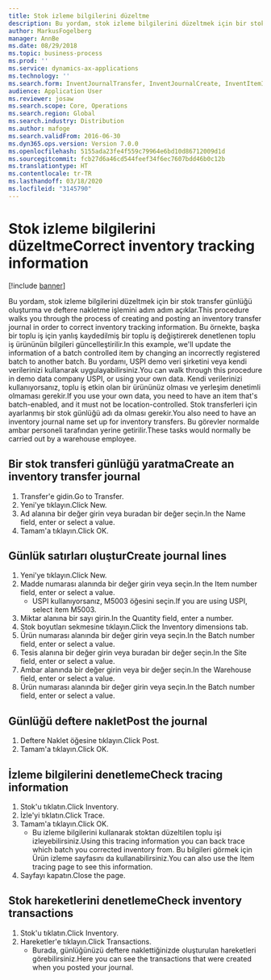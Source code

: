 ```yaml
---
title: Stok izleme bilgilerini düzeltme
description: Bu yordam, stok izleme bilgilerini düzeltmek için bir stok transfer günlüğü oluşturma ve deftere nakletme işlemini adım adım açıklar.
author: MarkusFogelberg
manager: AnnBe
ms.date: 08/29/2018
ms.topic: business-process
ms.prod: ''
ms.service: dynamics-ax-applications
ms.technology: ''
ms.search.form: InventJournalTransfer, InventJournalCreate, InventItemIdLookupSimple, InventBatchIdLookup, InventLocationIdLookup, InventDimTracking, InventTrans
audience: Application User
ms.reviewer: josaw
ms.search.scope: Core, Operations
ms.search.region: Global
ms.search.industry: Distribution
ms.author: mafoge
ms.search.validFrom: 2016-06-30
ms.dyn365.ops.version: Version 7.0.0
ms.openlocfilehash: 5155ada23fe4f559c79964e6bd10d86712009d1d
ms.sourcegitcommit: fcb27d6a46cd544feef34f6ec7607bdd46b0c12b
ms.translationtype: HT
ms.contentlocale: tr-TR
ms.lasthandoff: 03/18/2020
ms.locfileid: "3145790"
---
```

# <a name="correct-inventory-tracking-information"></a><span data-ttu-id="3839d-103">Stok izleme bilgilerini düzeltme</span><span class="sxs-lookup"><span data-stu-id="3839d-103">Correct inventory tracking information</span></span>

[!include [banner](../../includes/banner.md)]

<span data-ttu-id="3839d-104">Bu yordam, stok izleme bilgilerini düzeltmek için bir stok transfer günlüğü oluşturma ve deftere nakletme işlemini adım adım açıklar.</span><span class="sxs-lookup"><span data-stu-id="3839d-104">This procedure walks you through the process of creating and posting an inventory transfer journal in order to correct inventory tracking information.</span></span> <span data-ttu-id="3839d-105">Bu örnekte, başka bir toplu iş için yanlış kaydedilmiş bir toplu iş değiştirerek denetlenen toplu iş ürününün bilgileri güncelleştirilir.</span><span class="sxs-lookup"><span data-stu-id="3839d-105">In this example, we'll update the information of a batch controlled item by changing an incorrectly registered batch to another batch.</span></span> <span data-ttu-id="3839d-106">Bu yordamı, USPI demo veri şirketini veya kendi verilerinizi kullanarak uygulayabilirsiniz.</span><span class="sxs-lookup"><span data-stu-id="3839d-106">You can walk through this procedure in demo data company USPI, or using your own data.</span></span> <span data-ttu-id="3839d-107">Kendi verilerinizi kullanıyorsanız, toplu iş etkin olan bir ürününüz olması ve yerleşim denetimli olmaması gerekir.</span><span class="sxs-lookup"><span data-stu-id="3839d-107">If you use your own data, you need to have an item that's batch-enabled, and it must not be location-controlled.</span></span> <span data-ttu-id="3839d-108">Stok transferleri için ayarlanmış bir stok günlüğü adı da olması gerekir.</span><span class="sxs-lookup"><span data-stu-id="3839d-108">You also need to have an inventory journal name set up for inventory transfers.</span></span> <span data-ttu-id="3839d-109">Bu görevler normalde ambar personeli tarafından yerine getirilir.</span><span class="sxs-lookup"><span data-stu-id="3839d-109">These tasks would normally be carried out by a warehouse employee.</span></span>


## <a name="create-an-inventory-transfer-journal"></a><span data-ttu-id="3839d-110">Bir stok transferi günlüğü yaratma</span><span class="sxs-lookup"><span data-stu-id="3839d-110">Create an inventory transfer journal</span></span>
1. <span data-ttu-id="3839d-111">Transfer'e gidin.</span><span class="sxs-lookup"><span data-stu-id="3839d-111">Go to Transfer.</span></span>
2. <span data-ttu-id="3839d-112">Yeni'ye tıklayın.</span><span class="sxs-lookup"><span data-stu-id="3839d-112">Click New.</span></span>
3. <span data-ttu-id="3839d-113">Ad alanına bir değer girin veya buradan bir değer seçin.</span><span class="sxs-lookup"><span data-stu-id="3839d-113">In the Name field, enter or select a value.</span></span>
4. <span data-ttu-id="3839d-114">Tamam'a tıklayın.</span><span class="sxs-lookup"><span data-stu-id="3839d-114">Click OK.</span></span>

## <a name="create-journal-lines"></a><span data-ttu-id="3839d-115">Günlük satırları oluştur</span><span class="sxs-lookup"><span data-stu-id="3839d-115">Create journal lines</span></span>
1. <span data-ttu-id="3839d-116">Yeni'ye tıklayın.</span><span class="sxs-lookup"><span data-stu-id="3839d-116">Click New.</span></span>
2. <span data-ttu-id="3839d-117">Madde numarası alanında bir değer girin veya seçin.</span><span class="sxs-lookup"><span data-stu-id="3839d-117">In the Item number field, enter or select a value.</span></span>
    * <span data-ttu-id="3839d-118">USPI kullanıyorsanız, M5003 öğesini seçin.</span><span class="sxs-lookup"><span data-stu-id="3839d-118">If you are using USPI, select item M5003.</span></span>  
3. <span data-ttu-id="3839d-119">Miktar alanına bir sayı girin.</span><span class="sxs-lookup"><span data-stu-id="3839d-119">In the Quantity field, enter a number.</span></span>
4. <span data-ttu-id="3839d-120">Stok boyutları sekmesine tıklayın.</span><span class="sxs-lookup"><span data-stu-id="3839d-120">Click the Inventory dimensions tab.</span></span>
5. <span data-ttu-id="3839d-121">Ürün numarası alanında bir değer girin veya seçin.</span><span class="sxs-lookup"><span data-stu-id="3839d-121">In the Batch number field, enter or select a value.</span></span>
6. <span data-ttu-id="3839d-122">Tesis alanına bir değer girin veya buradan bir değer seçin.</span><span class="sxs-lookup"><span data-stu-id="3839d-122">In the Site field, enter or select a value.</span></span>
7. <span data-ttu-id="3839d-123">Ambar alanında bir değer girin veya bir değer seçin.</span><span class="sxs-lookup"><span data-stu-id="3839d-123">In the Warehouse field, enter or select a value.</span></span>
8. <span data-ttu-id="3839d-124">Ürün numarası alanında bir değer girin veya seçin.</span><span class="sxs-lookup"><span data-stu-id="3839d-124">In the Batch number field, enter or select a value.</span></span>

## <a name="post-the-journal"></a><span data-ttu-id="3839d-125">Günlüğü deftere naklet</span><span class="sxs-lookup"><span data-stu-id="3839d-125">Post the journal</span></span>
1. <span data-ttu-id="3839d-126">Deftere Naklet öğesine tıklayın.</span><span class="sxs-lookup"><span data-stu-id="3839d-126">Click Post.</span></span>
2. <span data-ttu-id="3839d-127">Tamam'a tıklayın.</span><span class="sxs-lookup"><span data-stu-id="3839d-127">Click OK.</span></span>

## <a name="check-tracing-information"></a><span data-ttu-id="3839d-128">İzleme bilgilerini denetleme</span><span class="sxs-lookup"><span data-stu-id="3839d-128">Check tracing information</span></span>
1. <span data-ttu-id="3839d-129">Stok'u tıklatın.</span><span class="sxs-lookup"><span data-stu-id="3839d-129">Click Inventory.</span></span>
2. <span data-ttu-id="3839d-130">İzle'yi tıklatın.</span><span class="sxs-lookup"><span data-stu-id="3839d-130">Click Trace.</span></span>
3. <span data-ttu-id="3839d-131">Tamam'a tıklayın.</span><span class="sxs-lookup"><span data-stu-id="3839d-131">Click OK.</span></span>
    * <span data-ttu-id="3839d-132">Bu izleme bilgilerini kullanarak stoktan düzeltilen toplu işi izleyebilirsiniz.</span><span class="sxs-lookup"><span data-stu-id="3839d-132">Using this tracing information you can back trace which batch you corrected inventory from.</span></span>  <span data-ttu-id="3839d-133">Bu bilgileri görmek için Ürün izleme sayfasını da kullanabilirsiniz.</span><span class="sxs-lookup"><span data-stu-id="3839d-133">You can also use the Item tracing page to see this information.</span></span>  
4. <span data-ttu-id="3839d-134">Sayfayı kapatın.</span><span class="sxs-lookup"><span data-stu-id="3839d-134">Close the page.</span></span>

## <a name="check-inventory-transactions"></a><span data-ttu-id="3839d-135">Stok hareketlerini denetleme</span><span class="sxs-lookup"><span data-stu-id="3839d-135">Check inventory transactions</span></span>
1. <span data-ttu-id="3839d-136">Stok'u tıklatın.</span><span class="sxs-lookup"><span data-stu-id="3839d-136">Click Inventory.</span></span>
2. <span data-ttu-id="3839d-137">Hareketler'e tıklayın.</span><span class="sxs-lookup"><span data-stu-id="3839d-137">Click Transactions.</span></span>
    * <span data-ttu-id="3839d-138">Burada, günlüğünüzü deftere naklettiğinizde oluşturulan hareketleri görebilirsiniz.</span><span class="sxs-lookup"><span data-stu-id="3839d-138">Here you can see the transactions that were created when you posted your journal.</span></span>   

